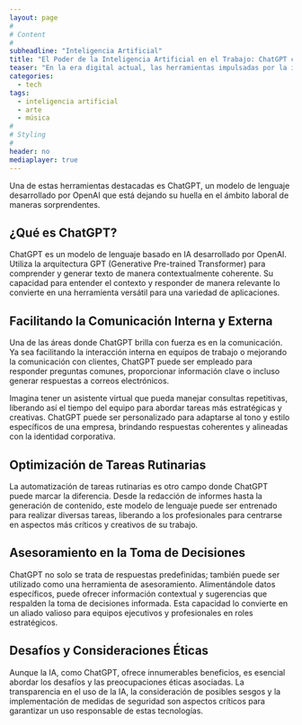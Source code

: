 ```yaml
---
layout: page
#
# Content
#
subheadline: "Inteligencia Artificial"
title: "El Poder de la Inteligencia Artificial en el Trabajo: ChatGPT como Herramienta Facilitadora"
teaser: "En la era digital actual, las herramientas impulsadas por la inteligencia artificial (IA) están transformando la manera en que trabajamos y abriendo nuevas posibilidades para la eficiencia y la creatividad."
categories:
  - tech
tags:
  - inteligencia artificial
  - arte
  - música
#
# Styling
#
header: no
mediaplayer: true
---
```


Una de estas herramientas destacadas es ChatGPT, un modelo de lenguaje desarrollado por OpenAI que está dejando su huella en el ámbito laboral de maneras sorprendentes.

## ¿Qué es ChatGPT?

ChatGPT es un modelo de lenguaje basado en IA desarrollado por OpenAI. Utiliza la arquitectura GPT (Generative Pre-trained Transformer) para comprender y generar texto de manera contextualmente coherente. Su capacidad para entender el contexto y responder de manera relevante lo convierte en una herramienta versátil para una variedad de aplicaciones.

## Facilitando la Comunicación Interna y Externa

Una de las áreas donde ChatGPT brilla con fuerza es en la comunicación. Ya sea facilitando la interacción interna en equipos de trabajo o mejorando la comunicación con clientes, ChatGPT puede ser empleado para responder preguntas comunes, proporcionar información clave o incluso generar respuestas a correos electrónicos.

Imagina tener un asistente virtual que pueda manejar consultas repetitivas, liberando así el tiempo del equipo para abordar tareas más estratégicas y creativas. ChatGPT puede ser personalizado para adaptarse al tono y estilo específicos de una empresa, brindando respuestas coherentes y alineadas con la identidad corporativa.

## Optimización de Tareas Rutinarias

La automatización de tareas rutinarias es otro campo donde ChatGPT puede marcar la diferencia. Desde la redacción de informes hasta la generación de contenido, este modelo de lenguaje puede ser entrenado para realizar diversas tareas, liberando a los profesionales para centrarse en aspectos más críticos y creativos de su trabajo.

## Asesoramiento en la Toma de Decisiones

ChatGPT no solo se trata de respuestas predefinidas; también puede ser utilizado como una herramienta de asesoramiento. Alimentándole datos específicos, puede ofrecer información contextual y sugerencias que respalden la toma de decisiones informada. Esta capacidad lo convierte en un aliado valioso para equipos ejecutivos y profesionales en roles estratégicos.

## Desafíos y Consideraciones Éticas

Aunque la IA, como ChatGPT, ofrece innumerables beneficios, es esencial abordar los desafíos y las preocupaciones éticas asociadas. La transparencia en el uso de la IA, la consideración de posibles sesgos y la implementación de medidas de seguridad son aspectos críticos para garantizar un uso responsable de estas tecnologías.